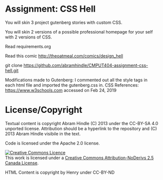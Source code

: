 Assignment: CSS Hell
====================

You will skin 3 project gutenberg stories with custom CSS.

You will skin 2 versions of a possible professional homepage for your
self with 2 versions of CSS.

Read requirements.org

Read this comic http://theoatmeal.com/comics/design_hell

git clone https://github.com/abramhindle/CMPUT404-assignment-css-hell.git

Modifications made to Gutenberg: I commented out all the style tags in each html file and imported the gutenberg.css in.
CSS References: https://www.w3schools.com accessed on Feb 24, 2019

License/Copyright
=================

Textual content is copyright Abram Hindle (C) 2013 under the CC-BY-SA
4.0 unported license. Attribution should be a hyperlink to the
repository and (C) 2013 Abram Hindle visibile in the text.

Code is licensed under the Apache 2.0 license.

<a rel="license" href="http://creativecommons.org/licenses/by-nd/2.5/ca/"><img alt="Creative Commons Licence" style="border-width:0" src="https://i.creativecommons.org/l/by-nd/2.5/ca/88x31.png" /></a><br />This work is licensed under a <a rel="license" href="http://creativecommons.org/licenses/by-nd/2.5/ca/">Creative Commons Attribution-NoDerivs 2.5 Canada License</a>.

HTML Content is copyright by Henry under CC-BY-ND
